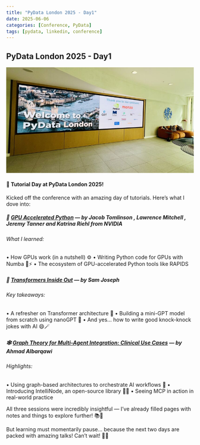 ```yaml
---
title: "PyData London 2025 - Day1"
date: 2025-06-06
categories: [Conference, PyData]
tags: [pydata, linkedin, conference]
---
```

## PyData London 2025 - Day1 

![PyData London 2025](/images/pydata_london_2025/pydata_day1_01.jpeg)


#### 🚀 Tutorial Day at PyData London 2025!

Kicked off the conference with an amazing day of tutorials. Here’s what I dove into:

##### 🧠 [GPU Accelerated Python](https://cfp.pydata.org/london2025/talk/HFWMHG/) — by Jacob Tomlinson , Lawrence Mitchell , Jeremy Tanner and Katrina Riehl from NVIDIA 

###### What I learned:
 • How GPUs work (in a nutshell) ⚙️
 • Writing Python code for GPUs with Numba 🐍⚡
 • The ecosystem of GPU-accelerated Python tools like RAPIDS

##### 🤖 [Transformers Inside Out](https://cfp.pydata.org/london2025/talk/R3UJN7/) — by Sam Joseph 

###### Key takeaways:
 • A refresher on Transformer architecture 🧱
 • Building a mini-GPT model from scratch using nanoGPT 🔧
 • And yes… how to write good knock-knock jokes with AI 😄🪄

##### 🕸️ [Graph Theory for Multi-Agent Integration: Clinical Use Cases](https://cfp.pydata.org/london2025/talk/PRDCGC/) — by Ahmad Albarqawi 

###### Highlights:
 • Using graph-based architectures to orchestrate AI workflows 🧩
 • Introducing IntelliNode, an open-source library 🧠💡
 • Seeing MCP in action in real-world practice

All three sessions were incredibly insightful — I’ve already filled pages with notes and things to explore further! 📚📝

But learning must momentarily pause… because the next two days are packed with amazing talks! Can’t wait! 🙌🎤